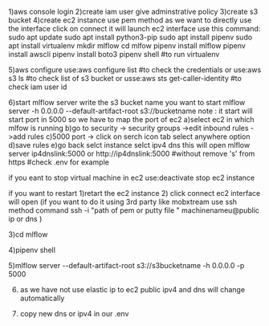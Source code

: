 1)aws console login 
2)create iam user give adminstrative policy 
3)create s3 bucket 
4)create ec2 instance 
use pem method as we want to directly use the interface 
click on connect it will launch ec2 interface 
use this command:
sudo apt update
sudo apt install python3-pip
sudo apt install pipenv
sudo apt install virtualenv
mkdir mlflow
cd mlfow
pipenv install mlflow
pipenv install awscli
pipenv install boto3
pipenv shell #to run virtualenv


5)aws configure 
use:aws configure list #to check the credentials 
or 
use:aws s3 ls  #to check list of s3 bucket
or 
usse:aws sts get-caller-identity #to check iam user id


6)start mlflow server write the s3 bucket name you want to start 
mlflow server -h 0.0.0.0 --default-artifact-root s3://bucketname
note : it start will start port in 5000 so we have to map the port of ec2
a)select ec2 in which mlfow is running 
b)go to security -> security groups ->edit inbound rules ->add rules 
c)5000 port -> click on serch icon tab select anywhere option
d)save rules
e)go back selct instance selct ipv4 dns this will open mlflow server 
ip4dnslink:5000
or 
http://ip4dnslink:5000 #without remove 's' from https 
#check .env for example


if you eant to stop virtual machine in ec2 
use:deactivate
stop ec2 instance

if you want to restart 
1)retart the ec2 instance
2)
click connect ec2 interface will open 
(if you want to do it using 3rd party like mobxtream use ssh method command 
ssh -i "path of pem or putty file " machinenameu@public ip or dns 
) 

3)cd mlflow

4)pipenv shell

5)mlflow server --default-artifact-root s3://s3bucketname -h 0.0.0.0 -p 5000  

6) as we have not use elastic ip to ec2 public ipv4 and dns will change automatically 

7) copy new dns or ipv4 in our .env 


